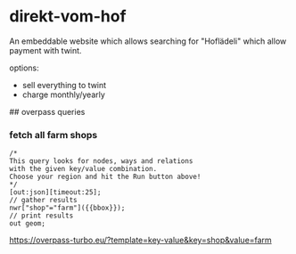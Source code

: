# direkt-vom-hof

An embeddable website which allows searching for "Hoflädeli" which allow payment with twint. 

options: 
- sell everything to twint
- charge monthly/yearly


## overpass queries

### fetch all farm shops

```
/*
This query looks for nodes, ways and relations 
with the given key/value combination.
Choose your region and hit the Run button above!
*/
[out:json][timeout:25];
// gather results
nwr["shop"="farm"]({{bbox}});
// print results
out geom;
```
https://overpass-turbo.eu/?template=key-value&key=shop&value=farm